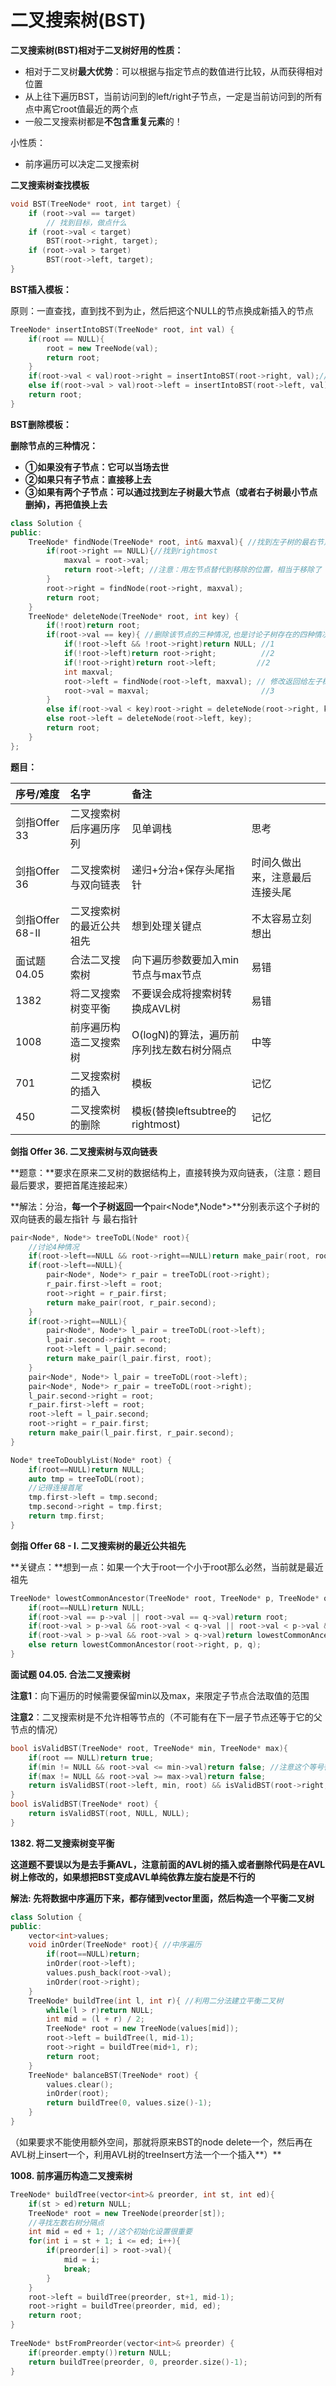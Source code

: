 # 二叉搜索树\(BST\)

**二叉搜索树\(BST\)相对于二叉树好用的性质：**

* 相对于二叉树**最大优势**：可以根据与指定节点的数值进行比较，从而获得相对位置
* 从上往下遍历BST，当前访问到的left/right子节点，一定是当前访问到的所有点中离它root值最近的两个点
* 一般二叉搜索树都是**不包含重复元素**的！

小性质：

* 前序遍历可以决定二叉搜索树

**二叉搜索树查找模板**

```cpp
void BST(TreeNode* root, int target) {
    if (root->val == target)
        // 找到目标，做点什么
    if (root->val < target) 
        BST(root->right, target);
    if (root->val > target)
        BST(root->left, target);
}
```

**BST插入模板：**

原则：一直查找，直到找不到为止，然后把这个NULL的节点换成新插入的节点

```cpp
TreeNode* insertIntoBST(TreeNode* root, int val) {
    if(root == NULL){
        root = new TreeNode(val);
        return root;
    }
    if(root->val < val)root->right = insertIntoBST(root->right, val);//返回给修改的子树
    else if(root->val > val)root->left = insertIntoBST(root->left, val);
    return root;
}
```

**BST删除模板：**

**删除节点的三种情况：**

* **①如果没有子节点：它可以当场去世**
* **②如果只有子节点：直接移上去**
* **③如果有两个子节点：可以通过找到左子树最大节点（或者右子树最小节点删掉\)，再把值换上去**

```cpp
class Solution {
public:
    TreeNode* findNode(TreeNode* root, int& maxval){ //找到左子树的最右节点移除，并替换值
        if(root->right == NULL){//找到rightmost
            maxval = root->val;
            return root->left; //注意：用左节点替代到移除的位置，相当于移除了
        }
        root->right = findNode(root->right, maxval);
        return root;
    }
    TreeNode* deleteNode(TreeNode* root, int key) {
        if(!root)return root;
        if(root->val == key){ //删除该节点的三种情况,也是讨论子树存在的四种情况
            if(!root->left && !root->right)return NULL; //1
            if(!root->left)return root->right;          //2
            if(!root->right)return root->left;         //2
            int maxval;
            root->left = findNode(root->left, maxval); // 修改返回给左子树
            root->val = maxval;                         //3
        }
        else if(root->val < key)root->right = deleteNode(root->right, key);
        else root->left = deleteNode(root->left, key);
        return root;
    }
};
```



**题目：**

| 序号/难度 | 名字 | 备注 |  |
| :--- | :--- | :--- | :--- |
| 剑指Offer 33 | 二叉搜索树后序遍历序列 | 见单调栈 | 思考 |
| 剑指Offer 36 | 二叉搜索树与双向链表 | 递归+分治+保存头尾指针 | 时间久做出来，注意最后连接头尾 |
| 剑指Offer 68-II | 二叉搜索树的最近公共祖先 | 想到处理关键点 | 不太容易立刻想出 |
| 面试题 04.05 | 合法二叉搜索树 | 向下遍历参数要加入min节点与max节点 | 易错 |
| 1382 | 将二叉搜索树变平衡 | 不要误会成将搜索树转换成AVL树 | 易错 |
| 1008 | 前序遍历构造二叉搜索树 | O\(logN\)的算法，遍历前序列找左数右树分隔点 | 中等 |
| 701 | 二叉搜索树的插入 | 模板 | 记忆 |
| 450 | 二叉搜索树的删除 | 模板\(替换leftsubtree的rightmost\) | 记忆 |

**剑指 Offer 36. 二叉搜索树与双向链表**

**题意：**要求在原来二叉树的数据结构上，直接转换为双向链表，（注意：题目最后要求，要把首尾连接起来）

**解法：分治，**每一个子树返回一个**pair&lt;Node\*,Node\*&gt;**分别表示这个子树的双向链表的最左指针 与 最右指针

```cpp
pair<Node*, Node*> treeToDL(Node* root){
    //讨论4种情况
    if(root->left==NULL && root->right==NULL)return make_pair(root, root);
    if(root->left==NULL){
        pair<Node*, Node*> r_pair = treeToDL(root->right);
        r_pair.first->left = root;
        root->right = r_pair.first;
        return make_pair(root, r_pair.second);
    }
    if(root->right==NULL){
        pair<Node*, Node*> l_pair = treeToDL(root->left);
        l_pair.second->right = root;
        root->left = l_pair.second;
        return make_pair(l_pair.first, root);
    }
    pair<Node*, Node*> l_pair = treeToDL(root->left);
    pair<Node*, Node*> r_pair = treeToDL(root->right);
    l_pair.second->right = root;
    r_pair.first->left = root;
    root->left = l_pair.second;
    root->right = r_pair.first;
    return make_pair(l_pair.first, r_pair.second);
}

Node* treeToDoublyList(Node* root) {
    if(root==NULL)return NULL;
    auto tmp = treeToDL(root);
    //记得连接首尾
    tmp.first->left = tmp.second;
    tmp.second->right = tmp.first;
    return tmp.first;
}
```

**剑指 Offer 68 - I. 二叉搜索树的最近公共祖先**

**关键点：**想到一点：如果一个大于root一个小于root那么必然，当前就是最近祖先

```cpp
TreeNode* lowestCommonAncestor(TreeNode* root, TreeNode* p, TreeNode* q) {
    if(root==NULL)return NULL;
    if(root->val == p->val || root->val == q->val)return root;
    if(root->val > p->val && root->val < q->val || root->val < p->val && root->val >q->val)return root;
    if(root->val > p->val && root->val > q->val)return lowestCommonAncestor(root->left, p, q);
    else return lowestCommonAncestor(root->right, p, q);
}
```

**面试题 04.05. 合法二叉搜索树**

**注意1**：向下遍历的时候需要保留min以及max，来限定子节点合法取值的范围

**注意2**：二叉搜索树是不允许相等节点的（不可能有在下一层子节点还等于它的父节点的情况）

```cpp
bool isValidBST(TreeNode* root, TreeNode* min, TreeNode* max){
    if(root == NULL)return true;
    if(min != NULL && root->val <= min->val)return false; //注意这个等号很关键，二叉搜索树是不允许相等的
    if(max != NULL && root->val >= max->val)return false;
    return isValidBST(root->left, min, root) && isValidBST(root->right, root, max);
}
bool isValidBST(TreeNode* root) {
    return isValidBST(root, NULL, NULL);
}
```

**1382. 将二叉搜索树变平衡**

**这道题不要误以为是去手撕AVL，注意前面的AVL树的插入或者删除代码是在AVL树上修改的，如果想把BST变成AVL单纯依靠左旋右旋是不行的**

**解法: 先将数据中序遍历下来，都存储到vector里面，然后构造一个平衡二叉树**

```cpp
class Solution {
public:
    vector<int>values;
    void inOrder(TreeNode* root){ //中序遍历
        if(root==NULL)return;
        inOrder(root->left);
        values.push_back(root->val);
        inOrder(root->right);
    }
    TreeNode* buildTree(int l, int r){ //利用二分法建立平衡二叉树
        while(l > r)return NULL;
        int mid = (l + r) / 2;
        TreeNode* root = new TreeNode(values[mid]);
        root->left = buildTree(l, mid-1);
        root->right = buildTree(mid+1, r);
        return root;
    }
    TreeNode* balanceBST(TreeNode* root) {
        values.clear();
        inOrder(root);
        return buildTree(0, values.size()-1);
    }
}
```

（如果要求不能使用额外空间，那就将原来BST的node delete一个，然后再在AVL树上insert一个，利用AVL树的treeInsert方法一个一个插入**）**

**1008. 前序遍历构造二叉搜索树**

```cpp
TreeNode* buildTree(vector<int>& preorder, int st, int ed){
    if(st > ed)return NULL;
    TreeNode* root = new TreeNode(preorder[st]);
    //寻找左数右树分隔点
    int mid = ed + 1; //这个初始化设置很重要
    for(int i = st + 1; i <= ed; i++){
        if(preorder[i] > root->val){
            mid = i;
            break;
        }
    }
    root->left = buildTree(preorder, st+1, mid-1);
    root->right = buildTree(preorder, mid, ed);
    return root;
}
    
TreeNode* bstFromPreorder(vector<int>& preorder) {
    if(preorder.empty())return NULL;
    return buildTree(preorder, 0, preorder.size()-1);
}
```

